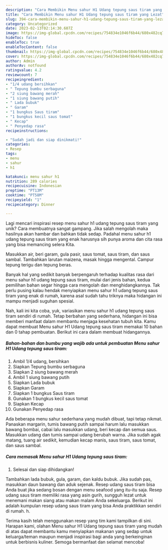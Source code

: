 ```yaml
---
description: "Cara Membikin Menu sahur H1 Udang tepung saus tiram yang Lezat"
title: "Cara Membikin Menu sahur H1 Udang tepung saus tiram yang Lezat"
slug: 394-cara-membikin-menu-sahur-h1-udang-tepung-saus-tiram-yang-lezat
category: Uncategorized
date: 2023-02-13T02:14:30.607Z
image: https://img-global.cpcdn.com/recipes/754834e1046f6b44/680x482cq70/menu-sahur-h1-udang-tepung-saus-tiram-foto-resep-utama.jpg
hideToc: false
enableToc: true
enableTocContent: false
thumbnail: https://img-global.cpcdn.com/recipes/754834e1046f6b44/680x482cq70/menu-sahur-h1-udang-tepung-saus-tiram-foto-resep-utama.jpg
cover: https://img-global.cpcdn.com/recipes/754834e1046f6b44/680x482cq70/menu-sahur-h1-udang-tepung-saus-tiram-foto-resep-utama.jpg
author: Admin
authorAv: notfound
ratingvalue: 4.2
reviewcount: 7
recipeingredient:
- "1/4 udang bersihkan"
- " Tepung bumbu serbaguna"
- "2 siung bawang merah"
- "1 siung bawang putih"
- " Lada bubuk"
- " Garam"
- "1 bungkus Saus tiram"
- "1 bungkus kecil saus tomat"
- " Kecap"
- " Penyedap rasa"
recipeinstructions:

- "Sudah jadi dan siap dinikmati!"
categories:
- Resep
tags:
- menu
- sahur
- h1

katakunci: menu sahur h1 
nutrition: 289 calories
recipecuisine: Indonesian
preptime: "PT13M"
cooktime: "PT58M"
recipeyield: "1"
recipecategory: Dinner

---
```





Lagi mencari inspirasi resep menu sahur h1 udang tepung saus tiram yang unik? Cara membuatnya sangat gampang. Jika salah mengolah maka hasilnya akan hambar dan bahkan tidak sedap. Padahal menu sahur h1 udang tepung saus tiram yang enak harusnya sih punya aroma dan cita rasa yang bisa memancing selera Kita.





Masukkan air, beri garam, gula pasir, saus tomat, saus tiram, dan saus sambal. Tambahkan larutan maizena, masak hingga mengental. Campur tepung terigu dan tepung beras.

Banyak hal yang sedikit banyak berpengaruh terhadap kualitas rasa dari menu sahur h1 udang tepung saus tiram, mulai dari jenis bahan, kedua pemilihan bahan segar hingga cara mengolah dan menghidangkannya. Tak perlu pusing kalau hendak menyiapkan menu sahur h1 udang tepung saus tiram yang enak di rumah, karena asal sudah tahu triknya maka hidangan ini mampu menjadi suguhan spesial.






Nah, kali ini kita coba, yuk, variasikan menu sahur h1 udang tepung saus tiram sendiri di rumah. Tetap berbahan yang sederhana, hidangan ini bisa memberi manfaat dalam membantu menjaga kesehatan tubuh kita. Kamu dapat membuat Menu sahur H1 Udang tepung saus tiram memakai 10 bahan dan 0 tahap pembuatan. Berikut ini cara dalam membuat hidangannya.

<!--inarticleads1-->

##### Bahan-bahan dan bumbu yang wajib ada untuk pembuatan Menu sahur H1 Udang tepung saus tiram:

1. Ambil 1/4 udang, bersihkan
1. Siapkan  Tepung bumbu serbaguna
1. Siapkan 2 siung bawang merah
1. Ambil 1 siung bawang putih
1. Siapkan  Lada bubuk
1. Siapkan  Garam
1. Siapkan 1 bungkus Saus tiram
1. Gunakan 1 bungkus kecil saus tomat
1. Siapkan  Kecap
1. Gunakan  Penyedap rasa


Ada beberapa menu sahur sederhana yang mudah dibuat, tapi tetap nikmat. Panaskan margarin, tumis bawang putih sampai harum lalu masukkan bawang bombai, cabai lalu masukkan udang, beri kecap dan semua saus. Masukkan udang dan tumis sampai udang berubah warna. Jika sudah agak matang, tuang air sedikit, kemudian kecap manis, saus tiram, saus tomat, dan saus sambal. 

<!--inarticleads2-->

##### Cara memasak Menu sahur H1 Udang tepung saus tiram:


1. Selesai dan siap dihidangkan!

Tambahkan lada bubuk, gula, garam, dan kaldu bubuk. Jika sudah pas, masukkan daun bawang dan aduk sejenak. Resep udang saus tiram bisa Anda buat jika sedang bosan dengan menu seafood yang itu-itu saja. Resep udang saus tiram memiliki rasa yang asin gurih, sungguh lezat untuk menemani makan siang atau makan malam Anda sekeluarga. Berikut ini adalah kumpulan resep udang saus tiram yang bisa Anda praktikkan sendiri di rumah. h. 

Terima kasih telah menggunakan resep yang tim kami tampilkan di sini. Harapan kami, olahan Menu sahur H1 Udang tepung saus tiram yang mudah di atas dapat membantu kamu menyiapkan makanan yang sedap untuk keluarga/teman maupun menjadi inspirasi bagi anda yang berkeinginan untuk berbisnis kuliner. Semoga bermanfaat dan selamat mencoba!
